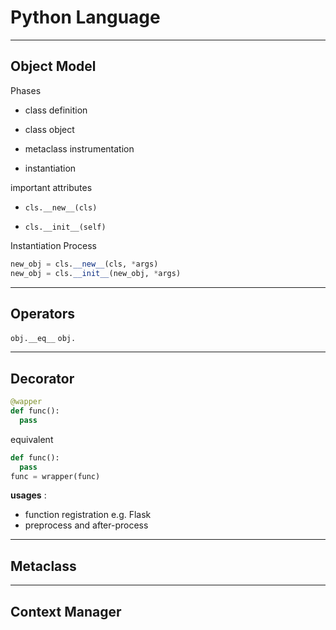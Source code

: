 Python Language
===

---
Object Model
---

Phases

- class definition 

- class object 

- metaclass instrumentation 

- instantiation


important attributes

- `cls.__new__(cls)`

- `cls.__init__(self)`


Instantiation Process
```python
new_obj = cls.__new__(cls, *args)
new_obj = cls.__init__(new_obj, *args)
```

---
Operators
---

`obj.__eq__`
`obj.`

---
Decorator
---

```python
@wapper
def func():
  pass
```

equivalent

```python
def func():
  pass
func = wrapper(func)
```

**usages** :

- function registration e.g. Flask
- preprocess and after-process

---
Metaclass
---

---
Context Manager
---

